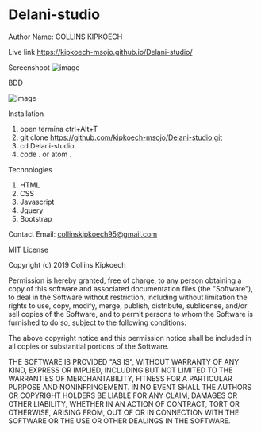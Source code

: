 # Delani-studio

Author
Name:  COLLINS KIPKOECH

Live link
https://kipkoech-msojo.github.io/Delani-studio/


Screenshoot
![image](https://user-images.githubusercontent.com/68596898/91657804-bcccfc80-eacc-11ea-8213-1580a12c7fc5.png)





BDD


![image](https://user-images.githubusercontent.com/68596898/91657850-3c5acb80-eacd-11ea-8ef6-755ee045e23a.png)

Installation
1. open termina ctrl+Alt+T
2. git clone https://github.com/kipkoech-msojo/Delani-studio.git
3. cd Delani-studio
4. code . or atom .

Technologies
1. HTML
2. CSS
3. Javascript
4. Jquery
5. Bootstrap

Contact
Email: collinskipkoech95@gmail.com

MIT License

Copyright (c) 2019 Collins Kipkoech

Permission is hereby granted, free of charge, to any person obtaining a copy
of this software and associated documentation files (the "Software"), to deal
in the Software without restriction, including without limitation the rights
to use, copy, modify, merge, publish, distribute, sublicense, and/or sell
copies of the Software, and to permit persons to whom the Software is
furnished to do so, subject to the following conditions:

The above copyright notice and this permission notice shall be included in all
copies or substantial portions of the Software.

THE SOFTWARE IS PROVIDED "AS IS", WITHOUT WARRANTY OF ANY KIND, EXPRESS OR
IMPLIED, INCLUDING BUT NOT LIMITED TO THE WARRANTIES OF MERCHANTABILITY,
FITNESS FOR A PARTICULAR PURPOSE AND NONINFRINGEMENT. IN NO EVENT SHALL THE
AUTHORS OR COPYRIGHT HOLDERS BE LIABLE FOR ANY CLAIM, DAMAGES OR OTHER
LIABILITY, WHETHER IN AN ACTION OF CONTRACT, TORT OR OTHERWISE, ARISING FROM,
OUT OF OR IN CONNECTION WITH THE SOFTWARE OR THE USE OR OTHER DEALINGS IN THE
SOFTWARE.


